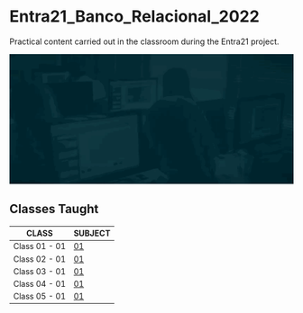 # Entra21_Banco_Relacional_2022
Practical content carried out in the classroom during the Entra21 project.

![Gif Entra21](./gif/entra21.gif)

## Classes Taught

| CLASS | SUBJECT |
|------|---------|
|Class 01 - 01|[01]()|
|Class 02 - 01|[01]()|
|Class 03 - 01|[01]()|
|Class 04 - 01|[01]()|
|Class 05 - 01|[01]()|